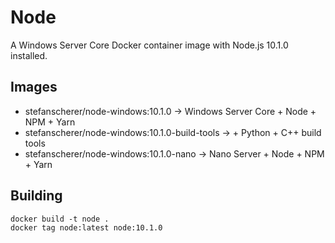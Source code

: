 # Node

A Windows Server Core Docker container image with Node.js 10.1.0 installed.

## Images

- stefanscherer/node-windows:10.1.0 -> Windows Server Core + Node + NPM + Yarn
- stefanscherer/node-windows:10.1.0-build-tools -> + Python + C++ build tools
- stefanscherer/node-windows:10.1.0-nano -> Nano Server + Node + NPM + Yarn

## Building

```
docker build -t node .
docker tag node:latest node:10.1.0
```
